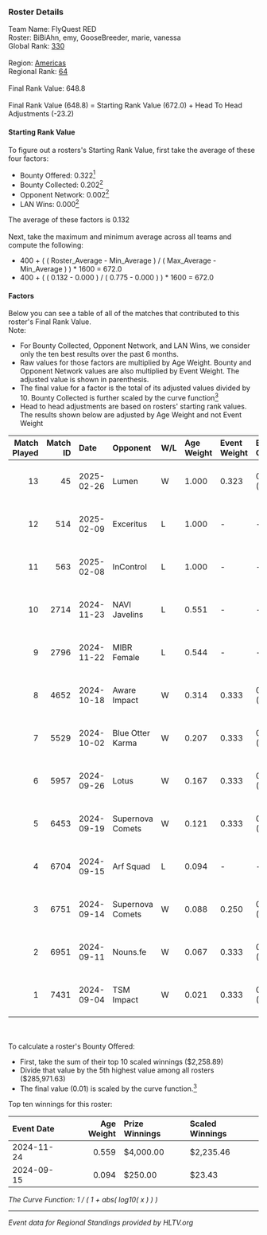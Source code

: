 ### Roster Details<br />
Team Name: FlyQuest RED<br />
Roster: BiBiAhn, emy, GooseBreeder, marie, vanessa<br />
Global Rank: [330](../../standings_global_2025_02_28.md)<br />
<br />
Region: [Americas]( ../../standings_americas_2025_02_28.md)<br />
Regional Rank: [64]( ../../standings_americas_2025_02_28.md)<br />
<br />
Final Rank Value:  648.8<br />
<br />
Final Rank Value (648.8) = Starting Rank Value (672.0) + Head To Head Adjustments (-23.2)<br />

#### Starting Rank Value<br />
To figure out a rosters's Starting Rank Value, first take the average of these four factors:<br />
- Bounty Offered: 0.322[<sup>1</sup>](#table2)
- Bounty Collected: 0.202[<sup>2</sup>](#table1)
- Opponent Network: 0.002[<sup>2</sup>](#table1)
- LAN Wins: 0.000[<sup>2</sup>](#table1)

The average of these factors is 0.132<br />
<br />
Next, take the maximum and minimum average across all teams and compute the following:<br />
- 400 + ( ( Roster_Average - Min_Average ) / ( Max_Average - Min_Average ) ) * 1600 = 672.0
- 400 + ( ( 0.132 - 0.000 ) / ( 0.775 - 0.000 ) ) * 1600 = 672.0


#### Factors<br />
Below you can see a table of all of the matches that contributed to this roster's Final Rank Value.<br />
Note:<br />

- For Bounty Collected, Opponent Network, and LAN Wins, we consider only the ten best results over the past 6 months.
- Raw values for those factors are multiplied by Age Weight. Bounty and Opponent Network values are also multiplied by Event Weight. The adjusted value is shown in parenthesis.
- The final value for a factor is the total of its adjusted values divided by 10. Bounty Collected is further scaled by the curve function[<sup>3</sup>](#curveFunction)
- Head to head adjustments are based on rosters' starting rank values. The results shown below are adjusted by Age Weight and not Event Weight
<span id="table1"></span><br />


| Match Played | Match ID | Date       | Opponent         | W/L | Age Weight | Event Weight | Bounty Collected | Opponent Network | LAN Wins  | H2H Adj. | Roster                                      |
| -: | -: | :- | :- | :- | :- | :- | :- | :- | :- | -: | :- |
|           13 |       45 | 2025-02-26 | Lumen            | W   | 1.000      | 0.323        | 0.000 (0.000)    | 0.000 (0.000)    | 0 (0.000) |     6.18 | BiBiAhn, emy, GooseBreeder, marie, vanessa  |
|           12 |      514 | 2025-02-09 | Exceritus        | L   | 1.000      | -            | -                | -                | -         |   -17.29 | BiBiAhn, emy, GooseBreeder, marie, vanessa  |
|           11 |      563 | 2025-02-08 | InControl        | L   | 1.000      | -            | -                | -                | -         |   -16.48 | BiBiAhn, emy, GooseBreeder, marie, vanessa  |
|           10 |     2714 | 2024-11-23 | NAVI Javelins    | L   | 0.551      | -            | -                | -                | -         |    -1.73 | BiBiAhn, emy, GooseBreeder, Kaoday, vanessa |
|            9 |     2796 | 2024-11-22 | MIBR Female      | L   | 0.544      | -            | -                | -                | -         |    -5.71 | BiBiAhn, emy, GooseBreeder, Kaoday, vanessa |
|            8 |     4652 | 2024-10-18 | Aware Impact     | W   | 0.314      | 0.333        | 0.001 (0.000)    | 0.008 (0.001)    | 0 (0.000) |     3.98 | BiBiAhn, emy, GooseBreeder, Kaoday, vanessa |
|            7 |     5529 | 2024-10-02 | Blue Otter Karma | W   | 0.207      | 0.333        | 0.001 (0.000)    | 0.007 (0.000)    | 0 (0.000) |     2.70 | BiBiAhn, emy, GooseBreeder, Kaoday, vanessa |
|            6 |     5957 | 2024-09-26 | Lotus            | W   | 0.167      | 0.333        | 0.001 (0.000)    | 0.004 (0.000)    | 0 (0.000) |     2.17 | BiBiAhn, emy, GooseBreeder, Kaoday, vanessa |
|            5 |     6453 | 2024-09-19 | Supernova Comets | W   | 0.121      | 0.333        | 0.013 (0.001)    | 0.269 (0.011)    | 0 (0.000) |     2.01 | BiBiAhn, emy, GooseBreeder, Kaoday, vanessa |
|            4 |     6704 | 2024-09-15 | Arf Squad        | L   | 0.094      | -            | -                | -                | -         |    -1.77 | BiBiAhn, emy, GooseBreeder, Kaoday, vanessa |
|            3 |     6751 | 2024-09-14 | Supernova Comets | W   | 0.088      | 0.250        | 0.013 (0.000)    | 0.269 (0.006)    | 0 (0.000) |     1.47 | BiBiAhn, emy, GooseBreeder, Kaoday, vanessa |
|            2 |     6951 | 2024-09-11 | Nouns.fe         | W   | 0.067      | 0.333        | 0.001 (0.000)    | 0.076 (0.002)    | 0 (0.000) |     0.93 | BiBiAhn, emy, GooseBreeder, Kaoday, vanessa |
|            1 |     7431 | 2024-09-04 | TSM Impact       | W   | 0.021      | 0.333        | 0.002 (0.000)    | 0.025 (0.000)    | 0 (0.000) |     0.29 | BiBiAhn, emy, GooseBreeder, Kaoday, vanessa |

<br />
<span id="table2"></span><br />
To calculate a roster's Bounty Offered:<br />

- First, take the sum of their top 10 scaled winnings ($2,258.89)
- Divide that value by the 5th highest value among all rosters ($285,971.63)
- The final value (0.01) is scaled by the curve function.[<sup>3</sup>](#curveFunction)

Top ten winnings for this roster:<br />

| Event Date | Age Weight | Prize Winnings | Scaled Winnings |
| :- | -: | :- | :- |
| 2024-11-24 |      0.559 | $4,000.00      | $2,235.46       |
| 2024-09-15 |      0.094 | $250.00        | $23.43          |


<span id="curveFunction"></span>_The Curve Function: 1 / ( 1 + abs( log10( x ) ) )_<br />

---
_Event data for Regional Standings provided by HLTV.org_<br />
